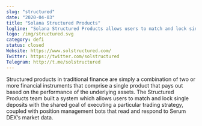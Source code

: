 ```yaml
---
slug: "structured"
date: "2020-04-03"
title: "Solana Structured Products"
logline: "Solana Structured Products allows users to match and lock single deposits with the shared goal of executing a particular trading strategy, coupled with position management bots that read and respond to SerumDEX market data."
logo: /img/structured.svg
category: defi
status: closed
Website: https://www.solstructured.com/
Twitter: https://twitter.com/solstructured
Telegram: http://t.me/solstructured
---
```


Structured products in traditional finance are simply a combination of two or more financial instruments that comprise a single product that pays out based on the performance of the underlying assets. The Structured Products team built a system which allows users to match and lock single deposits with the shared goal of executing a particular trading strategy, coupled with position management bots that read and respond to Serum DEX’s market data.
